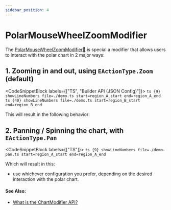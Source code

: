```yaml
---
sidebar_position: 4
---
```


# PolarMouseWheelZoomModifier

The [PolarMouseWheelZoomModifier:blue_book:](https://www.scichart.com/documentation/js/v4/typedoc/classes/polarmousewheelzoommodifier.html) is special a modifier that allows users to interact with the polar chart in 2 major ways: 

## 1. Zooming in and out, using `EActionType.Zoom` (default)

<CodeSnippetBlock labels={["TS", "Builder API (JSON Config)"]}>
    ```ts {9} showLineNumbers file=./demo.ts start=region_A_start end=region_A_end
    ```
    ```ts {40} showLineNumbers file=./demo.ts start=region_B_start end=region_B_end
    ```
</CodeSnippetBlock>

This will result in the following behavior:

<LiveDocSnippet name="./demo" />

## 2. Panning / Spinning the chart, with `EActionType.Pan`

<CodeSnippetBlock labels={["TS"]}>
    ```ts {9} showLineNumbers file=./demo-pan.ts start=region_A_start end=region_A_end
    ```
</CodeSnippetBlock>

Which will result in this:

<LiveDocSnippet name="./demo-pan" />

- use whichever configuration you prefer, depending on the desired interaction with the polar chart.

#### See Also:

* [What is the ChartModifier API?](/2d-charts/chart-modifier-api/chart-modifier-api-overview)